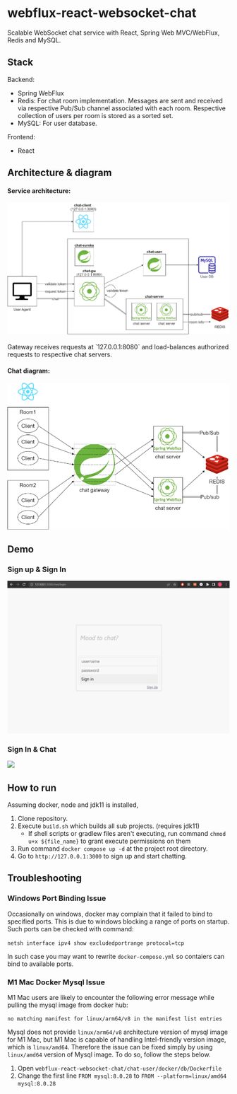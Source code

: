# webflux-react-websocket-chat
Scalable WebSocket chat service with React, Spring Web MVC/WebFlux, Redis and MySQL.

## Stack

Backend:
- Spring WebFlux
- Redis: For chat room implementation. Messages are sent and received via respective Pub/Sub channel associated with each room. Respective collection of users per room is stored as a sorted set.
- MySQL: For user database.

Frontend:
- React

## Architecture & diagram

#### Service architecture:
<div>
	<img src="https://github.com/ferrarijh/webflux-react-websocket-chat/blob/master/demo/chat-architecture-whole.drawio.png">
</div>
<br/>
Gateway receives requests at `127.0.0.1:8080` and load-balances authorized requests to respective chat servers.

#### Chat diagram:
<div>
	<img src="https://github.com/ferrarijh/webflux-react-websocket-chat/blob/master/demo/chat-architecture-chat.drawio.png">
</div>

## Demo

### Sign up & Sign In
<div>
	<img src="https://github.com/ferrarijh/webflux-react-websocket-chat/blob/master/demo/demo-join-login.gif">
</div>

### Sign In & Chat
<div>
	<img src="https://github.com/ferrarijh/webflux-react-websocket-chat/blob/master/demo/demo-login-chat.gif">
</div>

## How to run
Assuming docker, node and jdk11 is installed,

1. Clone repository.
2. Execute `build.sh` which builds all sub projects. (requires jdk11)
    - If shell scripts or gradlew files aren't executing, run command `chmod u+x ${file_name}` to grant execute permissions on them
3. Run command `docker compose up -d` at the project root directory.
4. Go to `http://127.0.0.1:3000` to sign up and start chatting.

## Troubleshooting

### Windows Port Binding Issue
Occasionally on windows, docker may complain that it failed to bind to specified ports. This is due to windows blocking a range of ports on startup. Such ports can be checked with command:

`netsh interface ipv4 show excludedportrange protocol=tcp`

In such case you may want to rewrite `docker-compose.yml` so contaiers can bind to available ports.

### M1 Mac Docker Mysql Issue
M1 Mac users are likely to encounter the following error message while pulling the mysql image from docker hub:

```
no matching manifest for linux/arm64/v8 in the manifest list entries
```

Mysql does not provide `linux/arm64/v8` architecture version of mysql image for M1 Mac, but M1 Mac is capable of handling Intel-friendly version image, which is `linux/amd64`. Therefore the issue can be fixed simply by using `linux/amd64` version of Mysql image. To do so, follow the steps below.

1. Open `webflux-react-websocket-chat/chat-user/docker/db/Dockerfile`
2. Change the first line `FROM mysql:8.0.28` to `FROM --platform=linux/amd64 mysql:8.0.28`
